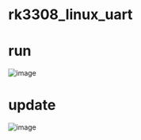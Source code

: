 # rk3308_linux_uart

# run
![image](https://user-images.githubusercontent.com/11375905/233999665-4b972a6f-be8a-46ac-bd4b-9949f069da88.png)

# update
![image](https://github.com/weiqifa0/rk3308_linux_uart/assets/11375905/64060096-af29-40c2-8113-b0042ac030ba)
